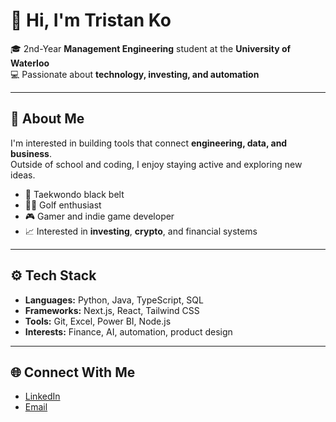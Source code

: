 # 👋 Hi, I'm Tristan Ko

🎓 2nd-Year **Management Engineering** student at the **University of Waterloo**  
💻 Passionate about **technology, investing, and automation**

---

## 🧠 About Me

I'm interested in building tools that connect **engineering, data, and business**.  
Outside of school and coding, I enjoy staying active and exploring new ideas.

- 🥋 Taekwondo black belt   
- 🏌️‍♂️ Golf enthusiast  
- 🎮 Gamer and indie game developer  
- 📈 Interested in **investing**, **crypto**, and financial systems  

---

## ⚙️ Tech Stack

- **Languages:** Python, Java, TypeScript, SQL  
- **Frameworks:** Next.js, React, Tailwind CSS  
- **Tools:** Git, Excel, Power BI, Node.js  
- **Interests:** Finance, AI, automation, product design

---

## 🌐 Connect With Me

- [LinkedIn](https://www.linkedin.com/in/tristan-ko)  
- [Email](mailto:tristanko1116@gmail.com)


